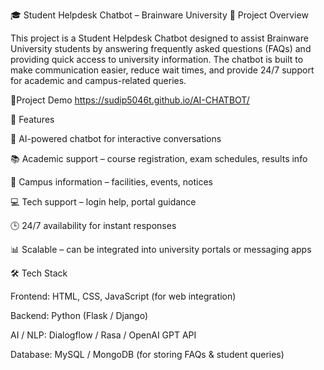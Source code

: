 🎓 Student Helpdesk Chatbot – Brainware University
📌 Project Overview

This project is a Student Helpdesk Chatbot designed to assist Brainware University students by answering frequently asked questions (FAQs) and providing quick access to university information. The chatbot is built to make communication easier, reduce wait times, and provide 24/7 support for academic and campus-related queries.

📌Project Demo https://sudip5046t.github.io/AI-CHATBOT/

🚀 Features

🤖 AI-powered chatbot for interactive conversations

📚 Academic support – course registration, exam schedules, results info

🏫 Campus information – facilities, events, notices

💻 Tech support – login help, portal guidance

🕒 24/7 availability for instant responses

📊 Scalable – can be integrated into university portals or messaging apps

🛠️ Tech Stack

Frontend: HTML, CSS, JavaScript (for web integration)

Backend: Python (Flask / Django)

AI / NLP: Dialogflow / Rasa / OpenAI GPT API

Database: MySQL / MongoDB (for storing FAQs & student queries)
